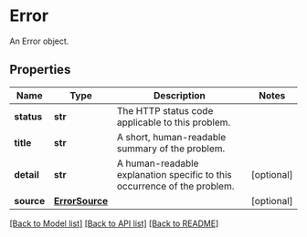 # Error

An Error object.
## Properties
Name | Type | Description | Notes
------------ | ------------- | ------------- | -------------
**status** | **str** | The HTTP status code applicable to this problem. | 
**title** | **str** | A short, human-readable summary of the problem. | 
**detail** | **str** | A human-readable explanation specific to this occurrence of the problem. | [optional] 
**source** | [**ErrorSource**](ErrorSource.md) |  | [optional] 

[[Back to Model list]](../README.md#documentation-for-models) [[Back to API list]](../README.md#documentation-for-api-endpoints) [[Back to README]](../README.md)


